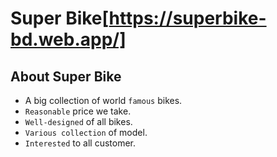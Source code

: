 # Super Bike[https://superbike-bd.web.app/]

## About Super Bike

- A big collection of world `famous` bikes.
- `Reasonable` price we take.
- `Well-designed` of all bikes.
- `Various collection` of model.
- `Interested` to all customer.
